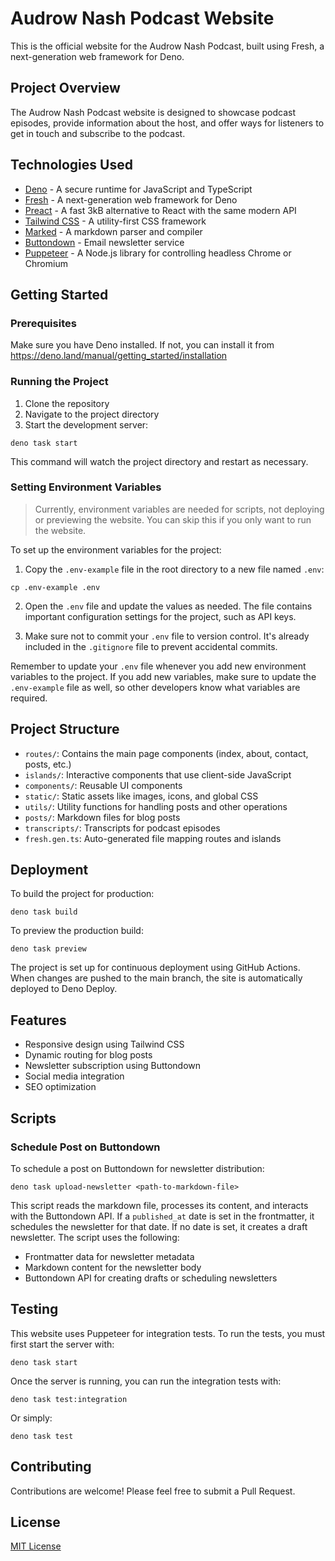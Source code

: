 # Audrow Nash Podcast Website

This is the official website for the Audrow Nash Podcast, built using Fresh, a
next-generation web framework for Deno.

## Project Overview

The Audrow Nash Podcast website is designed to showcase podcast episodes,
provide information about the host, and offer ways for listeners to get in touch
and subscribe to the podcast.

## Technologies Used

- [Deno](https://deno.land/) - A secure runtime for JavaScript and TypeScript
- [Fresh](https://fresh.deno.dev/) - A next-generation web framework for Deno
- [Preact](https://preactjs.com/) - A fast 3kB alternative to React with the
  same modern API
- [Tailwind CSS](https://tailwindcss.com/) - A utility-first CSS framework
- [Marked](https://marked.js.org/) - A markdown parser and compiler
- [Buttondown](https://buttondown.email/) - Email newsletter service
- [Puppeteer](https://pptr.dev/) - A Node.js library for controlling headless
  Chrome or Chromium

## Getting Started

### Prerequisites

Make sure you have Deno installed. If not, you can install it from
https://deno.land/manual/getting_started/installation

### Running the Project

1. Clone the repository
2. Navigate to the project directory
3. Start the development server:

```
deno task start
```

This command will watch the project directory and restart as necessary.

### Setting Environment Variables

> Currently, environment variables are needed for scripts, not deploying or
> previewing the website. You can skip this if you only want to run the website.

To set up the environment variables for the project:

1. Copy the `.env-example` file in the root directory to a new file named
   `.env`:

```
cp .env-example .env
```

2. Open the `.env` file and update the values as needed. The file contains
   important configuration settings for the project, such as API keys.

3. Make sure not to commit your `.env` file to version control. It's already
   included in the `.gitignore` file to prevent accidental commits.

Remember to update your `.env` file whenever you add new environment variables
to the project. If you add new variables, make sure to update the `.env-example`
file as well, so other developers know what variables are required.

## Project Structure

- `routes/`: Contains the main page components (index, about, contact, posts,
  etc.)
- `islands/`: Interactive components that use client-side JavaScript
- `components/`: Reusable UI components
- `static/`: Static assets like images, icons, and global CSS
- `utils/`: Utility functions for handling posts and other operations
- `posts/`: Markdown files for blog posts
- `transcripts/`: Transcripts for podcast episodes
- `fresh.gen.ts`: Auto-generated file mapping routes and islands

## Deployment

To build the project for production:

```
deno task build
```

To preview the production build:

```
deno task preview
```

The project is set up for continuous deployment using GitHub Actions. When
changes are pushed to the main branch, the site is automatically deployed to
Deno Deploy.

## Features

- Responsive design using Tailwind CSS
- Dynamic routing for blog posts
- Newsletter subscription using Buttondown
- Social media integration
- SEO optimization

## Scripts

### Schedule Post on Buttondown

To schedule a post on Buttondown for newsletter distribution:

```
deno task upload-newsletter <path-to-markdown-file>
```

This script reads the markdown file, processes its content, and interacts with
the Buttondown API. If a `published_at` date is set in the frontmatter, it
schedules the newsletter for that date. If no date is set, it creates a draft
newsletter. The script uses the following:

- Frontmatter data for newsletter metadata
- Markdown content for the newsletter body
- Buttondown API for creating drafts or scheduling newsletters

## Testing

This website uses Puppeteer for integration tests. To run the tests, you must
first start the server with:

```
deno task start
```

Once the server is running, you can run the integration tests with:

```
deno task test:integration
```

Or simply:

```
deno task test
```

## Contributing

Contributions are welcome! Please feel free to submit a Pull Request.

## License

[MIT License](LICENSE)
